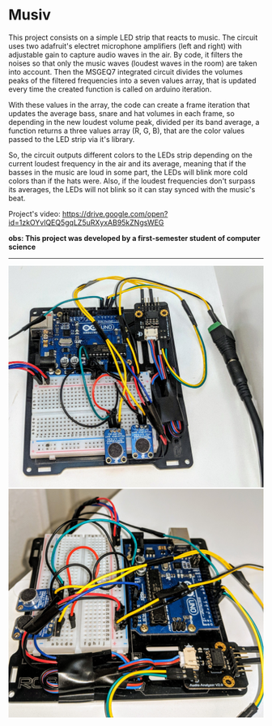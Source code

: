 # Musiv

This project consists on a simple LED strip that reacts to music. The circuit uses two adafruit's electret microphone amplifiers (left and right) with adjustable gain to capture audio waves in the air. By code, it filters the noises so that only the music waves (loudest waves in the room) are taken into account. Then the MSGEQ7 integrated circuit divides the volumes peaks of the filtered frequencies into a seven values array, that is updated every time the created function is called on arduino iteration.

With these values in the array, the code can create a frame iteration that updates the average bass, snare and hat volumes in each frame, so depending in the new loudest volume peak, divided per its band average, a function returns a three values array (R, G, B), that are the color values passed to the LED strip via it's library. 

So, the circuit outputs different colors to the LEDs strip depending on the current loudest frequency in the air and its average, meaning that if the basses in the music are loud in some part, the LEDs will blink more cold colors than if the hats were. Also, if the loudest frequencies don't surpass its averages, the LEDs will not blink so it can stay synced with the music's beat. 

Project's video: https://drive.google.com/open?id=1zkOYvlQEQ5gqLZ5uRXyxAB95kZNgsWEG

**obs: This project was developed by a first-semester student of computer science**
_______________________________________

![Alt](https://github.com/begalv/Musiv/blob/master/docs/images/IMG_20190409_215012.jpg)
![Alt](https://github.com/begalv/Musiv/blob/master/docs/images/left.jpg)
